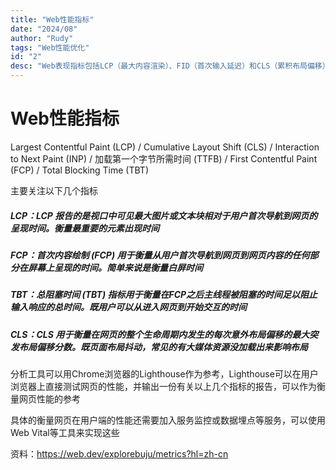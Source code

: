 ```yaml
---
title: "Web性能指标"
date: "2024/08"
author: "Rudy"
tags: "Web性能优化"
id: "2"
desc: "Web表现指标包括LCP（最大内容渲染）、FID（首次输入延迟）和CLS（累积布局偏移）等，它们用于衡量网站的用户体验和性能表现。这些指标可以帮助开发者识别和优化页面加载速度、交互性以及视觉稳定性，从而提升用户的整体体验。"
---
```



# Web性能指标

Largest Contentful Paint (LCP) / Cumulative Layout Shift (CLS) / Interaction to Next Paint (INP) / 加载第一个字节所需时间 (TTFB) / First Contentful Paint (FCP) / Total Blocking Time (TBT)

主要关注以下几个指标

##### LCP：LCP 报告的是视口中可见最大图片或文本块相对于用户首次导航到网页的呈现时间。衡量最重要的元素出现时间

##### FCP：首次内容绘制 (FCP) 用于衡量从用户首次导航到网页到网页内容的任何部分在屏幕上呈现的时间。简单来说是衡量白屏时间

##### TBT：总阻塞时间 (TBT) 指标用于衡量在FCP之后主线程被阻塞的时间足以阻止输入响应的总时间。既用户可以从进入网页到开始交互的时间

##### CLS：CLS 用于衡量在网页的整个生命周期内发生的每次意外布局偏移的最大突发布局偏移分数。既页面布局抖动，常见的有大媒体资源没加载出来影响布局

分析工具可以用Chrome浏览器的Lighthouse作为参考，Lighthouse可以在用户浏览器上直接测试网页的性能，并输出一份有关以上几个指标的报告，可以作为衡量网页性能的参考

具体的衡量网页在用户端的性能还需要加入服务监控或数据埋点等服务，可以使用Web Vital等工具来实现这些



资料：https://web.dev/explorebuju/metrics?hl=zh-cn